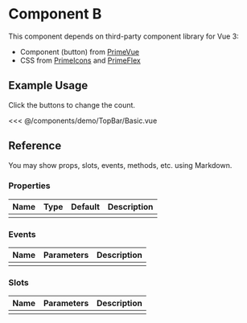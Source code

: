 <script setup>
import Basic from './demo/TopBar/Basic.vue'
</script>

# Component B

This component depends on third-party component library for Vue 3:

- Component (button) from [PrimeVue](https://www.primefaces.org/primevue/)
- CSS from [PrimeIcons](https://www.primefaces.org/showcase/icons.xhtml) and [PrimeFlex](https://www.primefaces.org/primeflex/)

## Example Usage

Click the buttons to change the count.

<DemoContainer>
  <ClientOnly>
    <Basic/>
  </ClientOnly>
</DemoContainer>

<<< @/components/demo/TopBar/Basic.vue

## Reference

You may show props, slots, events, methods, etc. using Markdown.

### Properties

| Name | Type | Default | Description |
| ---- | ---- | ------- | ----------- |
|      |      |         |             |

### Events

| Name | Parameters | Description |
| ---- | ---------- | ----------- |
|      |            |             |

### Slots

| Name | Parameters | Description |
| ---- | ---------- | ----------- |
|      |            |             |
